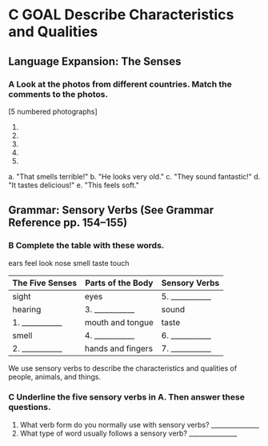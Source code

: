 # C GOAL Describe Characteristics and Qualities

## Language Expansion: The Senses

### A Look at the photos from different countries. Match the comments to the photos.

[5 numbered photographs]

1. 
2. 
3. 
4. 
5. 

a. "That smells terrible!"
b. "He looks very old."
c. "They sound fantastic!"
d. "It tastes delicious!"
e. "This feels soft."

## Grammar: Sensory Verbs (See Grammar Reference pp. 154–155)

### B Complete the table with these words.

ears    feel    look    nose    smell    taste    touch

| The Five Senses | Parts of the Body | Sensory Verbs |
|-----------------|-------------------|----------------|
| sight           | eyes              | 5. ___________ |
| hearing         | 3. ___________    | sound          |
| 1. ___________ | mouth and tongue  | taste          |
| smell           | 4. ___________    | 6. ___________ |
| 2. ___________ | hands and fingers | 7. ___________ |

We use sensory verbs to describe the characteristics and qualities of people, animals, and things.

### C Underline the five sensory verbs in A. Then answer these questions.

1. What verb form do you normally use with sensory verbs? _______________
2. What type of word usually follows a sensory verb? _______________
